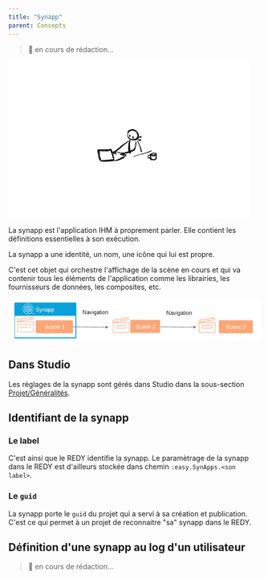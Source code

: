 ```yaml
---
title: "Synapp"
parent: Concepts
---
```


> 🚧 en cours de rédaction...

![SynApps](../assets/under-progress.gif)


La synapp est l'application IHM à proprement parler. Elle contient les définitions essentielles à son exécution.

La synapp a une identité, un nom, une icône qui lui est propre.

C'est cet objet qui orchestre l'affichage de la scène en cours et qui va contenir tous les éléments de l'application comme les librairies, les fournisseurs de données, les composites, etc.


![SynApps](../assets/scenes-nav.png)


## Dans Studio

Les réglages de la synapp sont gérés dans Studio dans la sous-section [Projet/Généralités](./project.md#généralités).

## Identifiant de la synapp

### Le label

C'est ainsi que le REDY identifie la synapp. Le paramètrage de la synapp dans le REDY est d'ailleurs stockée dans chemin `:easy.SynApps.<son label>`.


### Le `guid`
La synapp porte le `guid` du projet qui a servi à sa création et publication. C'est ce qui permet à un projet de reconnaitre "sa" synapp dans le REDY.


## Définition d'une synapp au log d'un utilisateur

> 🚧 en cours de rédaction...
